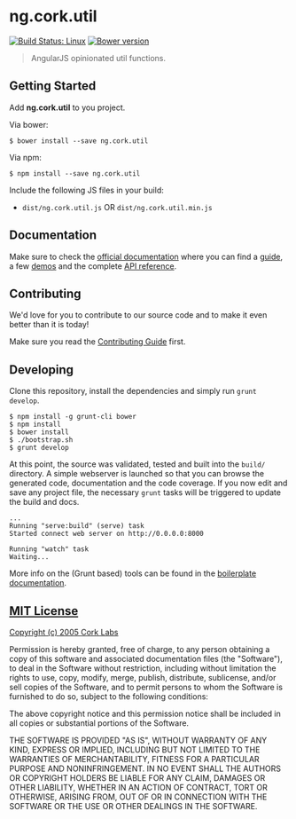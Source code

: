 # ng.cork.util
[![Build Status: Linux](http://img.shields.io/travis/cork-labs/ng.cork.util/master.svg?style=flat-square)](https://travis-ci.org/cork-labs/ng.cork.util)
[![Bower version](http://img.shields.io/bower/v/ng.cork.util.svg?style=flat-square)](https://github.com/cork-labs/ng.cork.util)

> AngularJS opinionated util functions.


## Getting Started

Add **ng.cork.util** to you project.

Via bower:

```
$ bower install --save ng.cork.util
```

Via npm:

```
$ npm install --save ng.cork.util
```


Include the following JS files in your build:
- `dist/ng.cork.util.js` OR `dist/ng.cork.util.min.js`


## Documentation

Make sure to check the [official documentation](http://jarvis.cork-labs.org/ng.cork.util/current/docs) where you can find a
[guide](http://jarvis.cork-labs.org/ng.cork.util/current/docs/#/guide), a few [demos](http://jarvis.cork-labs.org/ng.cork.util/current/docs/#/demos) and the complete
[API reference](http://jarvis.cork-labs.org/ng.cork.util/current/docs/#/docs).


## Contributing

We'd love for you to contribute to our source code and to make it even better than it is today!

Make sure you read the [Contributing Guide](CONTRIBUTING.md) first.


## Developing

Clone this repository, install the dependencies and simply run `grunt develop`.

```
$ npm install -g grunt-cli bower
$ npm install
$ bower install
$ ./bootstrap.sh
$ grunt develop
```

At this point, the source was validated, tested and built into the `build/` directory. A simple webserver is launched so
that you can browse the generated code, documentation and the code coverage. If you now edit and save any project file,
the necessary `grunt` tasks will be triggered to update the build and docs.

```
...
Running "serve:build" (serve) task
Started connect web server on http://0.0.0.0:8000

Running "watch" task
Waiting...
```

More info on the (Grunt based) tools can be found in the
[boilerplate documentation](http://jarvis.cork-labs.org/boilerplate-nglib/current/docs).


## [MIT License](LICENSE)

[Copyright (c) 2005 Cork Labs](http://cork-labs.mit-license.org/2015)

Permission is hereby granted, free of charge, to any person obtaining a copy of
this software and associated documentation files (the "Software"), to deal in
the Software without restriction, including without limitation the rights to
use, copy, modify, merge, publish, distribute, sublicense, and/or sell copies of
the Software, and to permit persons to whom the Software is furnished to do so,
subject to the following conditions:

The above copyright notice and this permission notice shall be included in all
copies or substantial portions of the Software.

THE SOFTWARE IS PROVIDED "AS IS", WITHOUT WARRANTY OF ANY KIND, EXPRESS OR
IMPLIED, INCLUDING BUT NOT LIMITED TO THE WARRANTIES OF MERCHANTABILITY, FITNESS
FOR A PARTICULAR PURPOSE AND NONINFRINGEMENT. IN NO EVENT SHALL THE AUTHORS OR
COPYRIGHT HOLDERS BE LIABLE FOR ANY CLAIM, DAMAGES OR OTHER LIABILITY, WHETHER
IN AN ACTION OF CONTRACT, TORT OR OTHERWISE, ARISING FROM, OUT OF OR IN
CONNECTION WITH THE SOFTWARE OR THE USE OR OTHER DEALINGS IN THE SOFTWARE.
